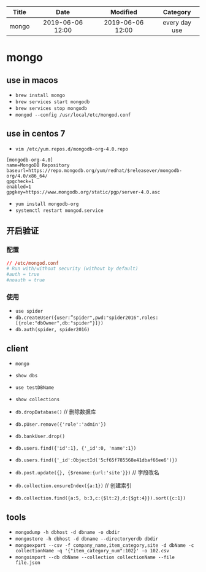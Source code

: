 | Title                | Date             | Modified         | Category          |
|:--------------------:|:----------------:|:----------------:|:-----------------:|
| mongo              | 2019-06-06 12:00 | 2019-06-06 12:00 | every day use            |



# mongo

## use in macos

- `brew install mongo`
- `brew services start mongodb`
- `brew services stop mongodb`
- `mongod --config /usr/local/etc/mongod.conf`


## use in centos 7

- `vim /etc/yum.repos.d/mongodb-org-4.0.repo`
```repo
[mongodb-org-4.0]
name=MongoDB Repository
baseurl=https://repo.mongodb.org/yum/redhat/$releasever/mongodb-org/4.0/x86_64/
gpgcheck=1
enabled=1
gpgkey=https://www.mongodb.org/static/pgp/server-4.0.asc

```

- `yum install mongodb-org`
- `systemctl restart mongod.service`



## 开启验证

### 配置
```conf
// /etc/mongod.conf
# Run with/without security (without by default)
#auth = true
#noauth = true
```

### 使用
- `use spider`
- `db.createUser({user:”spider",pwd:"spider2016",roles:[{role:"dbOwner",db:"spider"}]})`
- `db.auth(spider, spider2016)`



## client

- `mongo`
- `show dbs`
- `use testDBName`
- `show collections`
- `db.dropDatabase()` // 删除数据库

- `db.pUser.remove({'role':'admin'})`

- `db.bankUser.drop()`

- `db.users.find({'id':1}, {'_id':0, 'name':1})`
- `db.users.find({'_id':ObjectId('5cf65f785568e41dbaf66ee6')})`


- `db.post.update({}, {$rename:{url:'site'}})` // 字段改名


- `db.collection.ensureIndex({a:1})` // 创建索引

- `db.collection.find({a:5, b:3,c:{$lt:2},d:{$gt:4}}).sort({c:1})`



## tools

- `mongodump -h dbhost -d dbname -o dbdir`
- `mongostore -h dbhost -d dbname --directoryerdb dbdir`
- `mongoexport --csv -f company_name,item_category,site -d dbName -c collectionName -q '{"item_category_num":102}' -o 102.csv`
- `mongoimport --db dbName --collection collectionName --file file.json`


